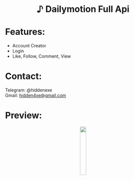 <div align="center">
  <h1>♪ Dailymotion Full Api</h1>
</div>
 
# Features:

- Account Creator
- Login
- Like, Follow, Comment, View
 
# Contact:

Telegram: @hiddenexe
<br>
Gmail: hidden4xe@gmail.com
 
# Preview:

<div align="center">
      <a href="#">
         <img src="https://png.pngtree.com/png-vector/20221018/ourmid/pngtree-youtube-social-media-round-icon-png-image_6315993.png" style="width:20%;">
      </a>

</div>




